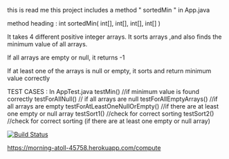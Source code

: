 this is read me
this project includes a method " sortedMin " in App.java

method heading :
int sortedMin( int[], int[], int[], int[] )

It takes 4 different positive integer arrays.
It sorts arrays ,and also finds the minimum value of all arrays.

If all arrays are empty or null, it returns -1

If at least one of the arrays is null or empty, it sorts and return minimum value correctly



TEST CASES : In AppTest.java
testMin()			//if minimum value is found correctly
testForAllNull()         	// if all arrays are null
testForAllEmptyArrays() 	//if all arrays are empty
testForAtLeastOneNullOrEmpty() 	//if there are at least one empty or null array
testSort1()			//check for correct sorting
testSort2()			//check for correct sorting (if there are at least one empty or null array)


[![Build Status](https://travis-ci.org/ZeynepIrem/myDemoApp.svg?branch=master)](https://travis-ci.org/ZeynepIrem/myDemoApp)

https://morning-atoll-45758.herokuapp.com/compute
